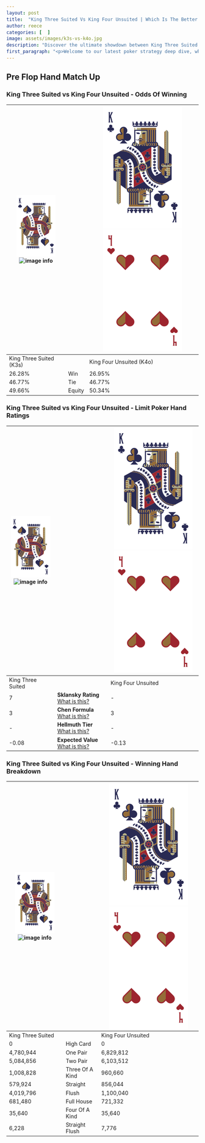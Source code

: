 ```yaml
---
layout: post
title:  "King Three Suited Vs King Four Unsuited | Which Is The Better Hand In Poker? A Complete Guide"
author: reece
categories: [  ]
image: assets/images/k3s-vs-k4o.jpg
description: "Discover the ultimate showdown between King Three Suited and King Four Unsuited in poker! Uncover the odds, strategies, and scenarios where one hand triumphs over the other. Get ready to up your poker game with this thrilling analysis."
first_paragraph: "<p>Welcome to our latest poker strategy deep dive, where we're pitting two distinct hands against each other in a high-stakes showdown: King Three Suited vs King Four Unsuited.</p><p>In the dynamic world of poker, every decision counts, and knowing which hand holds the upper hand is key to your success at the table.</p><p>In this article, we'll dissect these two hands, explore the scenarios where one dominates the other, and equip you with the knowledge to make strategic choices that can tip the odds in your favor.</p><p>Get ready to unravel the intriguing dynamics of these poker hands and elevate your game to new heights.</p>"
---
```




[comment]: # (sp0)

## Pre Flop Hand Match Up

<div class="table hand-ratings" markdown="1"> 



### King Three Suited vs King Four Unsuited - Odds Of Winning


    
| ![image info](assets/images/hand1/K.png) ![image info](assets/images/hand1/3s.png) |  | ![image info](assets/images/hand2/K.png) ![image info](assets/images/hand2/4o.png) |
| -------- | -------- | -------- |
| King Three Suited (K3s) |  | King Four Unsuited (K4o) |
| 26.28% | Win | 26.95% |
| 46.77% | Tie | 46.77% |
| 49.66% | Equity | 50.34% |




[comment]: # (sp1)



### King Three Suited vs King Four Unsuited - Limit Poker Hand Ratings


    
| ![image info](assets/images/hand1/K.png) ![image info](assets/images/hand1/3s.png) |  | ![image info](assets/images/hand2/K.png) ![image info](assets/images/hand2/4o.png) |
| -------- | -------- | -------- |
| King Three Suited |  | King Four Unsuited |
| 7 | **Sklansky Rating** [What is this?](/sklansky-rating-explained) | - |
| 3 | **Chen Formula** [What is this?](/chen-formula-explained) | 3 |
| - | **Hellmuth Tier** [What is this?](/Hellmuth-tier-explained) | - |
| -0.08 | **Expected Value** [What is this?](/expected-value-explained) | -0.13 |




[comment]: # (sp2)



### King Three Suited vs King Four Unsuited - Winning Hand Breakdown


    
| ![image info](assets/images/hand1/K.png) ![image info](assets/images/hand1/3s.png) |  | ![image info](assets/images/hand2/K.png) ![image info](assets/images/hand2/4o.png) |
| -------- | -------- | -------- |
| King Three Suited |  | King Four Unsuited |
| 0 | High Card | 0 |
| 4,780,944 | One Pair | 6,829,812 |
| 5,084,856 | Two Pair | 6,103,512 |
| 1,008,828 | Three Of A Kind | 960,660 |
| 579,924 | Straight | 856,044 |
| 4,019,796 | Flush | 1,100,040 |
| 681,480 | Full House | 721,332 |
| 35,640 | Four Of A Kind | 35,640 |
| 6,228 | Straight Flush | 7,776 |




[comment]: # (sp3)



</div>

[comment]: # (sp4)



[comment]: # (sp5)

